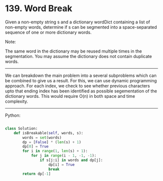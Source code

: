 # 139. Word Break

Given a non-empty string s and a dictionary wordDict containing a list of
non-empty words, determine if s can be segmented into a space-separated
sequence of one or more dictionary words.

Note:

The same word in the dictionary may be reused multiple times in the
segmentation.
You may assume the dictionary does not contain duplicate words.

---

We can breakdown the main problem into a several subproblems which can be
combined to give us a result. For this, we can use dynamic programming
approach. For each index, we check to see whether previous characters upto that
ending index has been identified as possible segementation of the dictionary
words. This would require O(n) in both space and time complexity.

---

Python:

```python

class Solution:
    def isBreakable(self, words, s):
        words = set(words)
        dp = [False] * (len(s) + 1)
        dp[0] = True
        for i in range(1, len(s) + 1):
            for j in range(i - 1, -1, -1):
                if s[j:i] in words and dp[j]:
                    dp[i] = True
                    break
        return dp[-1]
```
